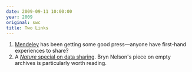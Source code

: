 ```yaml
---
date: 2009-09-11 10:00:00
year: 2009
original: swc
title: Two Links
---
```

<ol>
<li><a href="http://www.mendeley.com/">Mendeley</a> has been getting some good press&mdash;anyone have first-hand experiences to share?</li>
<li>A <a href="http://www.nature.com/news/specials/datasharing/index.html"><em>Nature</em> special on data sharing</a>. Bryn Nelson's piece on empty archives is particularly worth reading.</li>
</ol>
